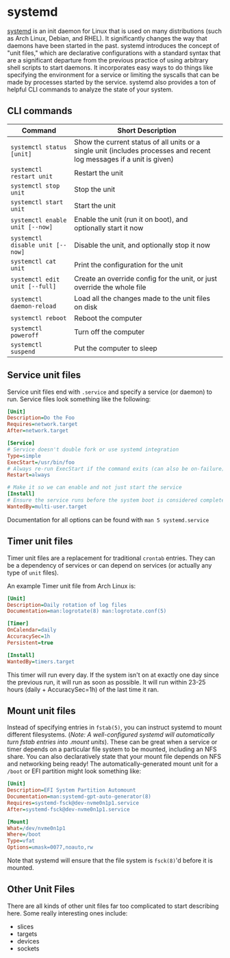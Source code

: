 # systemd

[systemd](https://www.freedesktop.org/wiki/Software/systemd/) is an init daemon for Linux that is
used on many distributions (such as Arch Linux, Debian, and RHEL). It significantly changes the
way that daemons have been started in the past. systemd introduces the concept of "unit files,"
which are declarative configurations with a standard syntax that are a significant departure from
the previous practice of using arbitrary shell scripts to start daemons. It incorporates easy ways
to do things like specifying the environment for a service or limiting the syscalls that can be
made by processes started by the service. systemd also provides a ton of helpful CLI commands to
analyze the state of your system.

## CLI commands

| Command                       | Short Description |
|-------------------------------|-------------------|
| `systemctl status [unit]`  | Show the current status of all units or a single unit (includes processes and recent log messages if a unit is given) |
| `systemctl restart unit` | Restart the unit |
| `systemctl stop unit`    | Stop the unit |
| `systemctl start unit`   | Start the unit |
| `systemctl enable unit [--now]` | Enable the unit (run it on boot), and optionally start it now |
| `systemctl disable unit [--now]` | Disable the unit, and optionally stop it now |
| `systemctl cat unit` | Print the configuration for the unit |
| `systemctl edit unit [--full]` | Create an override config for the unit, or just override the whole file |
| `systemctl daemon-reload` | Load all the changes made to the unit files on disk |
| `systemctl reboot` | Reboot the computer |
| `systemctl poweroff` | Turn off the computer |
| `systemctl suspend` | Put the computer to sleep |

## Service unit files

Service unit files end with `.service` and specify a service (or daemon) to run. Service files
look something like the following:

```ini
[Unit]
Description=Do the Foo
Requires=network.target
After=network.target

[Service]
# Service doesn't double fork or use systemd integration
Type=simple
ExecStart=/usr/bin/foo
# Always re-run ExecStart if the command exits (can also be on-failure)
Restart=always

# Make it so we can enable and not just start the service
[Install]
# Ensure the service runs before the system boot is considered completed
WantedBy=multi-user.target
```

Documentation for all options can be found with `man 5 systemd.service`

## Timer unit files

Timer unit files are a replacement for traditional `crontab` entries. They can be a dependency of
services or can depend on services (or actually any type of `unit` files).

An example Timer unit file from Arch Linux is:

```ini
[Unit]
Description=Daily rotation of log files
Documentation=man:logrotate(8) man:logrotate.conf(5)

[Timer]
OnCalendar=daily
AccuracySec=1h
Persistent=true

[Install]
WantedBy=timers.target
```

This timer will run every day. If the system isn't on at exactly one day since the previous run,
it will run as soon as possible. It will run within 23-25 hours (daily + AccuracySec=1h) of the
last time it ran.

## Mount unit files

Instead of specifying entries in `fstab(5)`, you can instruct systemd to mount different
filesystems.
(*Note: A well-configured systemd will automatically turn fstab entries into .mount units*).
These can be great when a service or timer depends on a particular file system to be mounted,
including an NFS share. You can also declaratively state that your mount file depends on NFS and
networking being ready! The automatically-generated mount unit for a `/boot` or EFI partition
might look something like:

```ini
[Unit]
Description=EFI System Partition Automount
Documentation=man:systemd-gpt-auto-generator(8)
Requires=systemd-fsck@dev-nvme0n1p1.service
After=systemd-fsck@dev-nvme0n1p1.service

[Mount]
What=/dev/nvme0n1p1
Where=/boot
Type=vfat
Options=umask=0077,noauto,rw
```

Note that systemd will ensure that the file system is `fsck(8)`'d before it is mounted.

## Other Unit Files

There are all kinds of other unit files far too complicated to start describing here. Some really
interesting ones include:

- slices
- targets
- devices
- sockets

